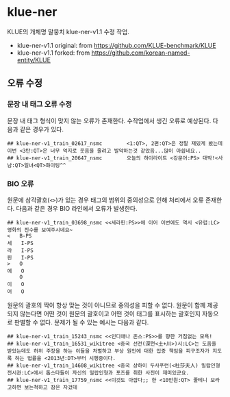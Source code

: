 # klue-ner

KLUE의 개체명 말뭉치 klue-ner-v1.1 수정 작업.

- klue-ner-v1.1 original: from <https://github.com/KLUE-benchmark/KLUE>
- klue-ner-v1.1 forked: from <https://github.com/korean-named-entity/KLUE>

## 오류 수정

### 문장 내 태그 오류 수정

문장 내 태그 형식이 맞지 않는 오류가 존재한다. 수작업에서 생긴 오류로
예상된다. 다음과 같은 경우가 있다.

```
## klue-ner-v1_train_02617_nsmc        <1:QT>, 2편:QT>은 정말 재밌게 봤는데 이번 <3탄:QT>은 너무 억지로 웃음을 줄려고 발악하는것 같았음...많이 아쉽네요..
## klue-ner-v1_train_20647_nsmc        오늘의 하이라이트 <강문어:PS> 대박!<사남:QT>일녀<QT>화이팅^^
```

### BIO 오류 

원문에 삼각괄호(`<>`)가 있는 경우 태그의 범위의 중의성으로 인해 처리에서 오류
존재한다. 다음과 같은 경우 BIO 라인에서 오류가 발생한다.

```
## klue-ner-v1_train_03698_nsmc	<<세라핀:PS>>에 이어 이번에도 역시 <유럽:LC>영화의 진수를 보여주시네요~
<	B-PS
세	I-PS
라	I-PS
핀	I-PS
>	O
에	O
 	O
이	O
어	O

```

원문의 괄호의 짝이 항상 맞는 것이 아니므로 중의성을 피할 수 없다. 원문이
함께 제공되지 않는다면 어떤 것이 원문의 괄호이고 어떤 것이 태그를 표시하는
괄호인지 자동으로 판별할 수 없다. 문제가 될 수 있는 예시는 다음과 같다.

```
## klue-ner-v1_train_15243_nsmc	<<인디애나 존스:PS>>를 향한 거침없는 모욕!
## klue-ner-v1_train_16531_wikitree	<중국 선전(深천<土+川>)시:LC>는 도움을 받았는데도 허위 주장을 하는 이들을 처벌하고 부상 원인에 대한 입증 책임을 피구조자가 지도록 하는 법률을 <2013년:DT>부터 시행중이다.
## klue-ner-v1_train_14608_wikitree	<중국 상하이 두사푸런(<杜莎夫人) 밀랍인형전시관:LC>에서 톱스타들이 자신의 밀랍인형과 포즈를 취한 사진이 재미있군요.
## klue-ner-v1_train_17759_nsmc	<<이것도 아깝다;; 한 <10만원:QT> 줄테니 보라고하면 보는척하고 잠은 자겄데
```







